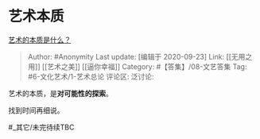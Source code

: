 # 艺术本质
[艺术的本质是什么？](https://www.zhihu.com/question/19581528/answer/1487922262)

> Author: #Anonymity
> Last update: [编辑于 2020-09-23]
> Link: [[无用之用]] [[艺术之美]] [[逼你幸福]]
> Category: #【答集】/08-文艺答集
> Tag: #6-文化艺术/1-艺术总论
> 评论区:
> 泛讨论:

艺术的本质，是**对可能性的探索**。

找到时间再细说。

#_其它/未完待续TBC

